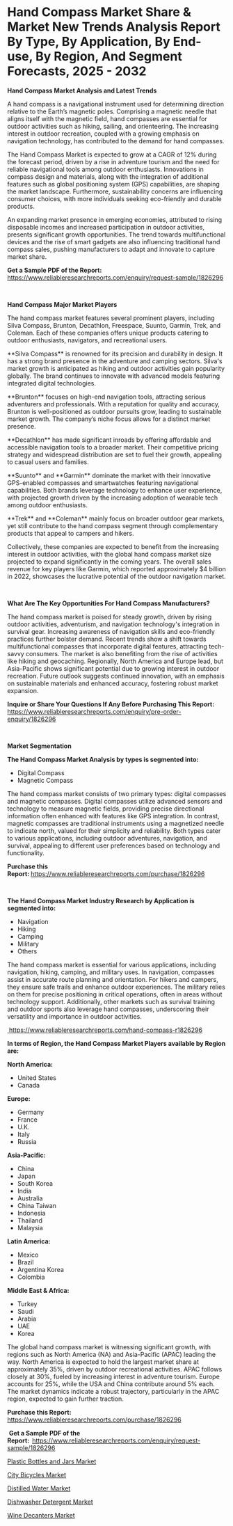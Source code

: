 <p><h1>Hand Compass Market Share & Market New Trends Analysis Report By Type, By Application, By End-use, By Region, And Segment Forecasts, 2025 - 2032</h1></p><p><strong>Hand Compass Market Analysis and Latest Trends</strong></p>
<p><p>A hand compass is a navigational instrument used for determining direction relative to the Earth’s magnetic poles. Comprising a magnetic needle that aligns itself with the magnetic field, hand compasses are essential for outdoor activities such as hiking, sailing, and orienteering. The increasing interest in outdoor recreation, coupled with a growing emphasis on navigation technology, has contributed to the demand for hand compasses.</p><p>The Hand Compass Market is expected to grow at a CAGR of 12% during the forecast period, driven by a rise in adventure tourism and the need for reliable navigational tools among outdoor enthusiasts. Innovations in compass design and materials, along with the integration of additional features such as global positioning system (GPS) capabilities, are shaping the market landscape. Furthermore, sustainability concerns are influencing consumer choices, with more individuals seeking eco-friendly and durable products.</p><p>An expanding market presence in emerging economies, attributed to rising disposable incomes and increased participation in outdoor activities, presents significant growth opportunities. The trend towards multifunctional devices and the rise of smart gadgets are also influencing traditional hand compass sales, pushing manufacturers to adapt and innovate to capture market share.</p></p>
<p><strong>Get a Sample PDF of the Report:&nbsp;</strong> <a href="https://www.reliableresearchreports.com/enquiry/request-sample/1826296?utm_campaign=114&utm_medium=2&utm_source=Github&utm_content=ia&utm_term=04042025&utm_id=hand-compass">https://www.reliableresearchreports.com/enquiry/request-sample/1826296</a></p>
<p>&nbsp;</p>
<p><strong>Hand Compass Major Market Players</strong></p>
<p><p>The hand compass market features several prominent players, including Silva Compass, Brunton, Decathlon, Freespace, Suunto, Garmin, Trek, and Coleman. Each of these companies offers unique products catering to outdoor enthusiasts, navigators, and recreational users.</p><p>**Silva Compass** is renowned for its precision and durability in design. It has a strong brand presence in the adventure and camping sectors. Silva's market growth is anticipated as hiking and outdoor activities gain popularity globally. The brand continues to innovate with advanced models featuring integrated digital technologies.</p><p>**Brunton** focuses on high-end navigation tools, attracting serious adventurers and professionals. With a reputation for quality and accuracy, Brunton is well-positioned as outdoor pursuits grow, leading to sustainable market growth. The company’s niche focus allows for a distinct market presence.</p><p>**Decathlon** has made significant inroads by offering affordable and accessible navigation tools to a broader market. Their competitive pricing strategy and widespread distribution are set to fuel their growth, appealing to casual users and families.</p><p>**Suunto** and **Garmin** dominate the market with their innovative GPS-enabled compasses and smartwatches featuring navigational capabilities. Both brands leverage technology to enhance user experience, with projected growth driven by the increasing adoption of wearable tech among outdoor enthusiasts.</p><p>**Trek** and **Coleman** mainly focus on broader outdoor gear markets, yet still contribute to the hand compass segment through complementary products that appeal to campers and hikers.</p><p>Collectively, these companies are expected to benefit from the increasing interest in outdoor activities, with the global hand compass market size projected to expand significantly in the coming years. The overall sales revenue for key players like Garmin, which reported approximately $4 billion in 2022, showcases the lucrative potential of the outdoor navigation market.</p></p>
<p>&nbsp;</p>
<p><strong>What Are The Key Opportunities For Hand Compass Manufacturers?</strong></p>
<p><p>The hand compass market is poised for steady growth, driven by rising outdoor activities, adventurism, and navigation technology's integration in survival gear. Increasing awareness of navigation skills and eco-friendly practices further bolster demand. Recent trends show a shift towards multifunctional compasses that incorporate digital features, attracting tech-savvy consumers. The market is also benefiting from the rise of activities like hiking and geocaching. Regionally, North America and Europe lead, but Asia-Pacific shows significant potential due to growing interest in outdoor recreation. Future outlook suggests continued innovation, with an emphasis on sustainable materials and enhanced accuracy, fostering robust market expansion.</p></p>
<p><strong>Inquire or Share Your Questions If Any Before Purchasing This Report:</strong> <a href="https://www.reliableresearchreports.com/enquiry/pre-order-enquiry/1826296?utm_campaign=114&utm_medium=2&utm_source=Github&utm_content=ia&utm_term=04042025&utm_id=hand-compass">https://www.reliableresearchreports.com/enquiry/pre-order-enquiry/1826296</a></p>
<p>&nbsp;</p>
<p><strong>Market Segmentation</strong></p>
<p><strong>The Hand Compass Market Analysis by types is segmented into:</strong></p>
<p><ul><li>Digital Compass</li><li>Magnetic Compass</li></ul></p>
<p><p>The hand compass market consists of two primary types: digital compasses and magnetic compasses. Digital compasses utilize advanced sensors and technology to measure magnetic fields, providing precise directional information often enhanced with features like GPS integration. In contrast, magnetic compasses are traditional instruments using a magnetized needle to indicate north, valued for their simplicity and reliability. Both types cater to various applications, including outdoor adventures, navigation, and survival, appealing to different user preferences based on technology and functionality.</p></p>
<p><strong>Purchase this Report:&nbsp;</strong><a href="https://www.reliableresearchreports.com/purchase/1826296?utm_campaign=114&utm_medium=2&utm_source=Github&utm_content=ia&utm_term=04042025&utm_id=hand-compass">https://www.reliableresearchreports.com/purchase/1826296</a></p>
<p>&nbsp;</p>
<p><strong>The Hand Compass Market Industry Research by Application is segmented into:</strong></p>
<p><ul><li>Navigation</li><li>Hiking</li><li>Camping</li><li>Military</li><li>Others</li></ul></p>
<p><p>The hand compass market is essential for various applications, including navigation, hiking, camping, and military uses. In navigation, compasses assist in accurate route planning and orientation. For hikers and campers, they ensure safe trails and enhance outdoor experiences. The military relies on them for precise positioning in critical operations, often in areas without technology support. Additionally, other markets such as survival training and outdoor sports also leverage hand compasses, underscoring their versatility and importance in outdoor activities.</p></p>
<p><a href="https://www.reliableresearchreports.com/hand-compass-r1826296?utm_campaign=114&utm_medium=2&utm_source=Github&utm_content=ia&utm_term=04042025&utm_id=hand-compass">&nbsp;https://www.reliableresearchreports.com/hand-compass-r1826296</a></p>
<p><strong>In terms of Region, the Hand Compass Market Players available by Region are:</strong></p>
<p>
    <p> <strong> North America: </strong>
        <ul>
            <li>United States</li>
            <li>Canada</li>
        </ul>
        </p> 
    <p> <strong> Europe: </strong>
        <ul>
            <li>Germany</li>
            <li>France</li>
            <li>U.K.</li>
            <li>Italy</li>
            <li>Russia</li>
        </ul>
        </p> 
    <p> <strong> Asia-Pacific: </strong>
        <ul>
            <li>China</li>
            <li>Japan</li>
            <li>South Korea</li>
            <li>India</li>
            <li>Australia</li>
            <li>China Taiwan</li>
            <li>Indonesia</li>
            <li>Thailand</li>
            <li>Malaysia</li>
        </ul>
        </p> 
    <p> <strong> Latin America: </strong>
        <ul>
            <li>Mexico</li>
            <li>Brazil</li>
            <li>Argentina Korea</li>
            <li>Colombia</li>
        </ul>
        </p> 
    <p> <strong> Middle East & Africa: </strong>
        <ul>
            <li>Turkey</li>
            <li>Saudi</li>
            <li>Arabia</li>
            <li>UAE</li>
            <li>Korea</li>
        </ul>
    </p>
    </p>
<p><p>The global hand compass market is witnessing significant growth, with regions such as North America (NA) and Asia-Pacific (APAC) leading the way. North America is expected to hold the largest market share at approximately 35%, driven by outdoor recreational activities. APAC follows closely at 30%, fueled by increasing interest in adventure tourism. Europe accounts for 25%, while the USA and China contribute around 5% each. The market dynamics indicate a robust trajectory, particularly in the APAC region, expected to gain further traction.</p></p>
<p><strong>Purchase this Report: </strong><a href="https://www.reliableresearchreports.com/purchase/1826296?utm_campaign=114&utm_medium=2&utm_source=Github&utm_content=ia&utm_term=04042025&utm_id=hand-compass">https://www.reliableresearchreports.com/purchase/1826296</a></p>
<p>&nbsp;<strong>Get a Sample PDF of the Report:&nbsp;&nbsp;</strong><a href="https://www.reliableresearchreports.com/enquiry/request-sample/1826296?utm_campaign=114&utm_medium=2&utm_source=Github&utm_content=ia&utm_term=04042025&utm_id=hand-compass">https://www.reliableresearchreports.com/enquiry/request-sample/1826296</a></p>
<p><strong></strong></p>
<p><p><a href="https://github.com/kirstejuvet/Market-Research-Report-List-1/blob/main/plastic-bottles-and-jars-market.md?utm_campaign=114&utm_medium=2&utm_source=Github&utm_content=ia&utm_term=04042025&utm_id=hand-compass">Plastic Bottles and Jars Market</a></p><p><a href="https://github.com/abuegalawixo/Market-Research-Report-List-1/blob/main/city-bicycles-market.md?utm_campaign=114&utm_medium=2&utm_source=Github&utm_content=ia&utm_term=04042025&utm_id=hand-compass">City Bicycles Market</a></p><p><a href="https://github.com/cernkomlkawi/Market-Research-Report-List-1/blob/main/distilled-water-market.md?utm_campaign=114&utm_medium=2&utm_source=Github&utm_content=ia&utm_term=04042025&utm_id=hand-compass">Distilled Water Market</a></p><p><a href="https://github.com/godutetraeva/Market-Research-Report-List-1/blob/main/dishwasher-detergent-market.md?utm_campaign=114&utm_medium=2&utm_source=Github&utm_content=ia&utm_term=04042025&utm_id=hand-compass">Dishwasher Detergent Market</a></p><p><a href="https://github.com/trossdushi7u/Market-Research-Report-List-1/blob/main/wine-decanters-market.md?utm_campaign=114&utm_medium=2&utm_source=Github&utm_content=ia&utm_term=04042025&utm_id=hand-compass">Wine Decanters Market</a></p></p>